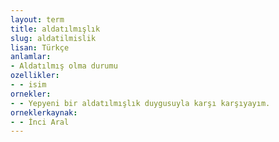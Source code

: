 ```yaml
---
layout: term
title: aldatılmışlık
slug: aldatilmislik
lisan: Türkçe
anlamlar:
- Aldatılmış olma durumu
ozellikler:
- - isim
ornekler:
- - Yepyeni bir aldatılmışlık duygusuyla karşı karşıyayım.
orneklerkaynak:
- - İnci Aral
---
```

